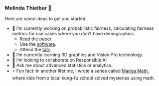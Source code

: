 ### Melinda Thielbar 👋

Here are some ideas to get you started:

- 🔭 I’m currently working on probabilistic fairness, calculating fairness metrics for use cases where you don't have demographics. 
  - Read the paper.
  - Use the <a href="https://github.com/fidelity/jurity">software</a>.
  - Attend the <a href="https://2023.allthingsopen.org/sessions/jurity-state-of-the-art-open-source-software-for-ai-fairness-evaluation/">talk</a>.
- 🌱 I’m currently learning 3D graphics and Vision Pro technology.
- 👯 I’m looking to collaborate on Responsible AI
- 💬 Ask me about advanced statistics or analytics. 
- ⚡ Fun fact: In another lifetime, I wrote a series called <a href="https://www.amazon.com/Manga-Math-Mysteries-Hundred-dollar-Mystery/dp/0761352430/ref=sr_1_1?crid=35EGEI14DUQCK&keywords=the+hundred+dollar+robber&qid=1697117815&sprefix=the+hundred+dollar+robber%2Caps%2C260&sr=8-1">Manga Math</a>, where kids from a local kung-fu school solved mysteries using math. 
